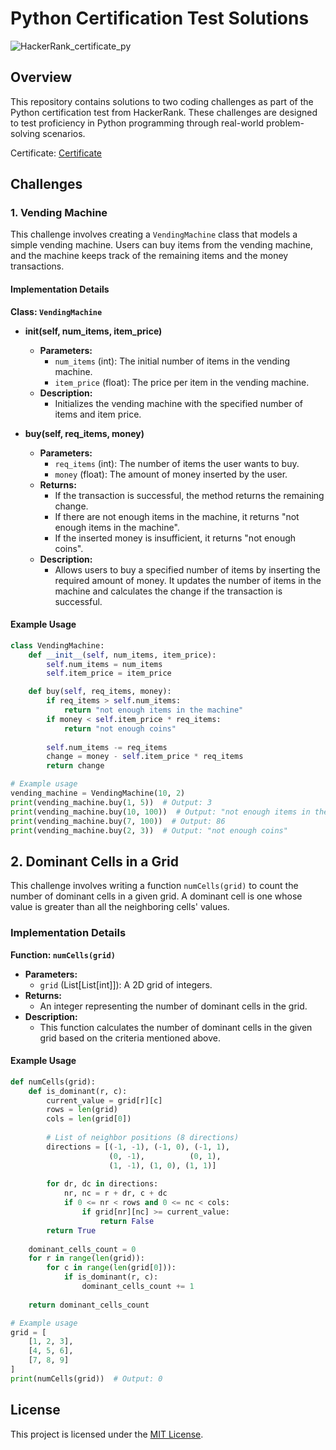 # Python Certification Test Solutions

![HackerRank_certificate_py](https://github.com/AbdullahBakir97/Python-HackerRank-Tests/assets/127149804/2d38f405-343f-4f9a-a5f9-348147e36326)


## Overview

This repository contains solutions to two coding challenges as part of the Python certification test from HackerRank. These challenges are designed to test proficiency in Python programming through real-world problem-solving scenarios.

Certificate: [Certificate](https://www.hackerrank.com/certificates/9ae979da8e2c) 

## Challenges

### 1. Vending Machine

This challenge involves creating a `VendingMachine` class that models a simple vending machine. Users can buy items from the vending machine, and the machine keeps track of the remaining items and the money transactions.

#### Implementation Details

**Class: `VendingMachine`**

- **__init__(self, num_items, item_price)**
  - **Parameters:**
    - `num_items` (int): The initial number of items in the vending machine.
    - `item_price` (float): The price per item in the vending machine.
  - **Description:**
    - Initializes the vending machine with the specified number of items and item price.

- **buy(self, req_items, money)**
  - **Parameters:**
    - `req_items` (int): The number of items the user wants to buy.
    - `money` (float): The amount of money inserted by the user.
  - **Returns:**
    - If the transaction is successful, the method returns the remaining change.
    - If there are not enough items in the machine, it returns "not enough items in the machine".
    - If the inserted money is insufficient, it returns "not enough coins".
  - **Description:**
    - Allows users to buy a specified number of items by inserting the required amount of money. It updates the number of items in the machine and calculates the change if the transaction is successful.

#### Example Usage

```python
class VendingMachine:
    def __init__(self, num_items, item_price):
        self.num_items = num_items
        self.item_price = item_price

    def buy(self, req_items, money):
        if req_items > self.num_items:
            return "not enough items in the machine"
        if money < self.item_price * req_items:
            return "not enough coins"
        
        self.num_items -= req_items
        change = money - self.item_price * req_items
        return change

# Example usage
vending_machine = VendingMachine(10, 2)
print(vending_machine.buy(1, 5))  # Output: 3
print(vending_machine.buy(10, 100))  # Output: "not enough items in the machine"
print(vending_machine.buy(7, 100))  # Output: 86
print(vending_machine.buy(2, 3))  # Output: "not enough coins"
```

## 2. Dominant Cells in a Grid

This challenge involves writing a function `numCells(grid)` to count the number of dominant cells in a given grid. A dominant cell is one whose value is greater than all the neighboring cells' values.

### Implementation Details

**Function: `numCells(grid)`**

- **Parameters:**
  - `grid` (List[List[int]]): A 2D grid of integers.
- **Returns:**
  - An integer representing the number of dominant cells in the grid.
- **Description:**
  - This function calculates the number of dominant cells in the given grid based on the criteria mentioned above.

#### Example Usage

```python
def numCells(grid):
    def is_dominant(r, c):
        current_value = grid[r][c]
        rows = len(grid)
        cols = len(grid[0])
        
        # List of neighbor positions (8 directions)
        directions = [(-1, -1), (-1, 0), (-1, 1), 
                      (0, -1),          (0, 1), 
                      (1, -1), (1, 0), (1, 1)]
        
        for dr, dc in directions:
            nr, nc = r + dr, c + dc
            if 0 <= nr < rows and 0 <= nc < cols:
                if grid[nr][nc] >= current_value:
                    return False
        return True
    
    dominant_cells_count = 0
    for r in range(len(grid)):
        for c in range(len(grid[0])):
            if is_dominant(r, c):
                dominant_cells_count += 1
    
    return dominant_cells_count

# Example usage
grid = [
    [1, 2, 3],
    [4, 5, 6],
    [7, 8, 9]
]
print(numCells(grid))  # Output: 0
```


## License

This project is licensed under the [MIT License](LICENSE).
